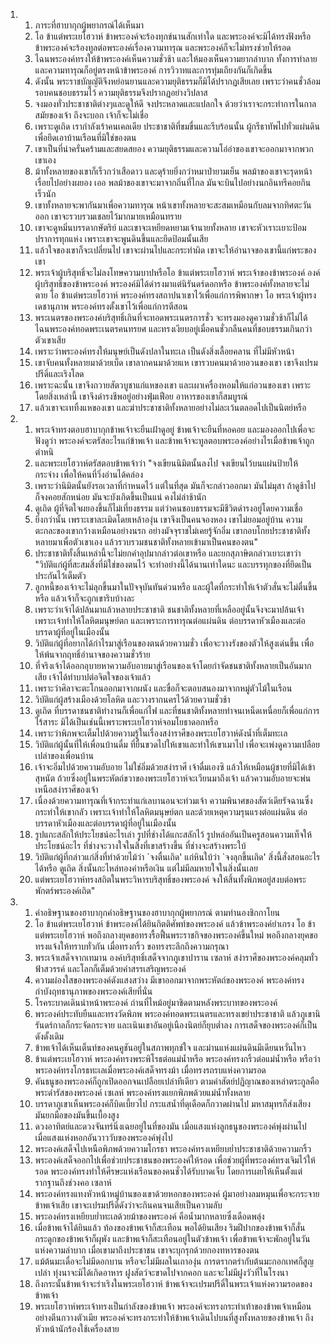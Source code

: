 <ol>
  <li>
    <ol>
      <li>ภาระที่ฮาบากุกผู้พยากรณ์ได้เห็นมา</li>
      <li>โอ ข้าแต่พระเยโฮวาห์ ข้าพระองค์จะร้องทุกข์นานสักเท่าใด และพระองค์จะมิได้ทรงฟังหรือ ข้าพระองค์จะร้องทูลต่อพระองค์เรื่องความทารุณ และพระองค์ก็จะไม่ทรงช่วยให้รอด</li>
      <li>ไฉนพระองค์ทรงให้ข้าพระองค์เห็นความชั่วช้า และให้มองเห็นความยากลำบาก ทั้งการทำลายและความทารุณก็อยู่ตรงหน้าข้าพระองค์ การวิวาทและการทุ่มเถียงกันก็เกิดขึ้น</li>
      <li>ดังนั้น พระราชบัญญัติจึงหย่อนยานและความยุติธรรมก็มิได้ปรากฏเสียเลย เพราะว่าคนชั่วล้อมรอบคนชอบธรรมไว้ ความยุติธรรมจึงปรากฏอย่างวิปลาส</li>
      <li>จงมองทั่วประชาชาติต่างๆและดูให้ดี จงประหลาดและแปลกใจ ด้วยว่าเราจะกระทำการในกาลสมัยของเจ้า ถึงจะบอก เจ้าก็จะไม่เชื่อ</li>
      <li>เพราะดูเถิด เรากำลังเร้าคนเคลเดีย ประชาชาติที่ขมขื่นและรีบร้อนนั้น ผู้กรีธาทัพไปทั่วแผ่นดิน เพื่อยึดเอาบ้านเรือนที่มิใช่ของตน</li>
      <li>เขาเป็นที่น่าครั่นคร้ามและสยดสยอง ความยุติธรรมและความโอ่อ่าของเขาจะออกมาจากพวกเขาเอง</li>
      <li>ม้าทั้งหลายของเขาก็เร็วกว่าเสือดาว และดุร้ายยิ่งกว่าหมาป่ายามเย็น พลม้าของเขาจะรุดหน้าเรื่อยไปอย่างผยอง เออ พลม้าของเขาจะมาจากถิ่นที่ไกล มันจะบินไปอย่างนกอินทรีคอยกินเร็วนัก</li>
      <li>เขาทั้งหลายจะพากันมาเพื่อความทารุณ หน้าเขาทั้งหลายจะสะสมเหมือนกับลมจากทิศตะวันออก เขาจะรวบรวมเชลยไว้มากมายเหมือนทราย</li>
      <li>เขาจะดูหมิ่นบรรดากษัตริย์ และเขาจะเหยียดหยามเจ้านายทั้งหลาย เขาจะหัวเราะเยาะป้อมปราการทุกแห่ง เพราะเขาจะพูนดินขึ้นและยึดป้อมนั้นเสีย</li>
      <li>แล้วใจของเขาก็จะเปลี่ยนไป เขาจะผ่านไปและกระทำผิด เขาจะให้อำนาจของเขานี้แก่พระของเขา</li>
      <li>พระเจ้าผู้บริสุทธิ์จะไม่ลงโทษความบาปหรือโอ ข้าแต่พระเยโฮวาห์ พระเจ้าของข้าพระองค์ องค์ผู้บริสุทธิ์ของข้าพระองค์ พระองค์มิได้ดำรงมาแต่นิรันดร์ดอกหรือ ข้าพระองค์ทั้งหลายจะไม่ตาย โอ ข้าแต่พระเยโฮวาห์ พระองค์ทรงสถาปนาเขาไว้เพื่อแก่การพิพากษา โอ พระเจ้าผู้ทรงเดชานุภาพ พระองค์ทรงตั้งเขาไว้เพื่อแก่การตีสอน</li>
      <li>พระเนตรของพระองค์บริสุทธิ์เกินที่จะทอดพระเนตรการชั่ว จะทรงมองดูความชั่วช้าก็ไม่ได้ ไฉนพระองค์ทอดพระเนตรคนทรยศ และทรงเงียบอยู่เมื่อคนชั่วกลืนคนที่ชอบธรรมเกินกว่าตัวเขาเสีย</li>
      <li>เพราะว่าพระองค์ทรงให้มนุษย์เป็นดังปลาในทะเล เป็นดังสิ่งเลื้อยคลาน ที่ไม่มีหัวหน้า</li>
      <li>เขาจับคนทั้งหลายมาด้วยเบ็ด เขาลากคนมาด้วยแห เขารวบคนมาด้วยอวนของเขา เขาจึงเปรมปรีดิ์และเริงโลด</li>
      <li>เพราะฉะนั้น เขาจึงถวายสัตวบูชาแก่แหของเขา และเผาเครื่องหอมให้แก่อวนของเขา เพราะโดยสิ่งเหล่านี้ เขาจึงดำรงชีพอยู่อย่างฟุ่มเฟือย อาหารของเขาก็สมบูรณ์</li>
      <li>แล้วเขาจะเททิ้งแหของเขา และฆ่าประชาชาติทั้งหลายอย่างไม่ละเว้นตลอดไปเป็นนิตย์หรือ</li>
    </ol>
  </li>
  <li>
    <ol>
      <li>พระเจ้าทรงตอบฮาบากุกข้าพเจ้าจะยืนเฝ้าดูอยู่ ข้าพเจ้าจะยืนที่หอคอย และมองออกไปเพื่อจะฟังดูว่า พระองค์จะตรัสอะไรแก่ข้าพเจ้า และข้าพเจ้าจะทูลตอบพระองค์อย่างไรเมื่อข้าพเจ้าถูกตำหนิ</li>
      <li>และพระเยโฮวาห์ตรัสตอบข้าพเจ้าว่า "จงเขียนนิมิตนั้นลงไป จงเขียนไว้บนแผ่นป้ายให้กระจ่าง เพื่อให้คนที่วิ่งอ่านได้คล่อง</li>
      <li>เพราะว่านิมิตนั้นยังรอเวลาที่กำหนดไว้ แต่ในที่สุด มันก็จะกล่าวออกมา มันไม่มุสา ถ้าดูช้าไป ก็จงคอยสักหน่อย มันจะบังเกิดขึ้นเป็นแน่ คงไม่ล่าช้านัก</li>
      <li>ดูเถิด ผู้ที่จิตใจผยองขึ้นก็ไม่เที่ยงธรรม แต่ว่าคนชอบธรรมจะมีชีวิตดำรงอยู่โดยความเชื่อ</li>
      <li>ยิ่งกว่านั้น เพราะเขาละเมิดโดยเหล้าองุ่น เขาจึงเป็นคนจองหอง เขาไม่ยอมอยู่บ้าน ความตะกละของเขากว้างเหมือนอย่างนรก อย่างมัจจุราชไม่เคยรู้จักอิ่ม เขากอบโกยประชาชาติทั้งหลายมาเพื่อตัวเขาเอง แล้วรวบรวมชนชาติทั้งหลายเข้ามาเป็นคนของตน"</li>
      <li>ประชาชาติทั้งสิ้นเหล่านี้จะไม่ยกคำอุปมากล่าวต่อเขาหรือ และยกสุภาษิตกล่าวเยาะเขาว่า "วิบัติแก่ผู้ที่สะสมสิ่งที่มิใช่ของตนไว้ จะทำอย่างนี้ได้นานเท่าใดนะ และบรรทุกของที่ยึดเป็นประกันไว้เต็มตัว</li>
      <li>ลูกหนี้ของเจ้าจะไม่ลุกขึ้นมาในปัจจุบันทันด่วนหรือ และผู้ใดที่กระทำให้เจ้าตัวสั่นจะไม่ตื่นขึ้นหรือ แล้วเจ้าก็จะถูกเขาริบบ้างละ</li>
      <li>เพราะว่าเจ้าได้ปล้นมาแล้วหลายประชาชาติ ชนชาติทั้งหลายที่เหลืออยู่นั้นจึงจะมาปล้นเจ้า เพราะเจ้าทำให้โลหิตมนุษย์ตก และเพราะการทารุณต่อแผ่นดิน ต่อบรรดาหัวเมืองและต่อบรรดาผู้ที่อยู่ในเมืองนั้น</li>
      <li>วิบัติแก่ผู้ที่อยากได้กำไรมาสู่เรือนของตนด้วยความชั่ว เพื่อจะวางรังของตัวให้สูงเด่นขึ้น เพื่อให้พ้นจากฤทธิ์อำนาจของความชั่วร้าย</li>
      <li>ที่จริงเจ้าได้ออกอุบายหาความอับอายมาสู่เรือนของเจ้าโดยกำจัดชนชาติทั้งหลายเป็นอันมากเสีย เจ้าได้ทำบาปต่อจิตใจของเจ้าแล้ว</li>
      <li>เพราะว่าศิลาจะตะโกนออกมาจากผนัง และขื่อก็จะตอบสนองมาจากหมู่ตัวไม้ในเรือน</li>
      <li>วิบัติแก่ผู้สร้างเมืองด้วยโลหิต และวางรากนครไว้ด้วยความชั่วช้า</li>
      <li>ดูเถิด ที่บรรดาชนชาติทำงานก็เพื่อแก่ไฟ และที่ชนชาติทั้งหลายทำจนเหน็ดเหนื่อยก็เพื่อแก่การไร้สาระ มิได้เป็นเช่นนี้เพราะพระเยโฮวาห์จอมโยธาดอกหรือ</li>
      <li>เพราะว่าพิภพจะเต็มไปด้วยความรู้ในเรื่องสง่าราศีของพระเยโฮวาห์ดังน้ำที่เต็มทะเล</li>
      <li>วิบัติแก่ผู้นั้นที่ให้เพื่อนบ้านดื่ม ที่ยื่นขวดไปให้เขาและทำให้เขาเมาไป เพื่อจะเพ่งดูความเปลือยเปล่าของเพื่อนบ้าน</li>
      <li>เจ้าจะอิ่มไปด้วยความอับอาย ไม่ใช่อิ่มด้วยสง่าราศี เจ้าดื่มเองซิ แล้วให้เหมือนผู้ชายที่มิได้เข้าสุหนัต ถ้วยซึ่งอยู่ในพระหัตถ์ขวาของพระเยโฮวาห์จะเวียนมาถึงเจ้า แล้วความอับอายจะพ่นเหนือสง่าราศีของเจ้า</li>
      <li>เนื่องด้วยความทารุณที่เจ้ากระทำแก่เลบานอนจะท่วมเจ้า ความพินาศของสัตว์เดียรัจฉานซึ่งกระทำให้เขากลัว เพราะเจ้าทำให้โลหิตมนุษย์ตก และด้วยเหตุความรุนแรงต่อแผ่นดิน ต่อบรรดาหัวเมืองและต่อบรรดาผู้ที่อยู่ในเมืองนั้น</li>
      <li>รูปแกะสลักให้ประโยชน์อะไรเล่า รูปที่ช่างได้แกะสลักไว้ รูปหล่ออันเป็นครูสอนความเท็จให้ประโยชน์อะไร ที่ช่างจะวางใจในสิ่งที่เขาสร้างขึ้น ที่ช่างจะสร้างพระใบ้</li>
      <li>วิบัติแก่ผู้ที่กล่าวแก่สิ่งที่ทำด้วยไม้ว่า `จงตื่นเถิด' แก่หินใบ้ว่า `จงลุกขึ้นเถิด' สิ่งนี้สั่งสอนอะไรได้หรือ ดูเถิด สิ่งนั้นกะไหล่ทองคำหรือเงิน แต่ไม่มีลมหายใจในสิ่งนั้นเลย</li>
      <li>แต่พระเยโฮวาห์ทรงสถิตในพระวิหารบริสุทธิ์ของพระองค์ จงให้สิ้นทั้งพิภพอยู่สงบต่อพระพักตร์พระองค์เถิด"</li>
    </ol>
  </li>
  <li>
    <ol>
      <li>คำอธิษฐานของฮาบากุกคำอธิษฐานของฮาบากุกผู้พยากรณ์ ตามทำนองชิกกาโยน</li>
      <li>โอ ข้าแต่พระเยโฮวาห์ ข้าพระองค์ได้ยินกิตติศัพท์ของพระองค์ แล้วข้าพระองค์ยำเกรง โอ ข้าแต่พระเยโฮวาห์ พอถึงกลางยุคขอทรงรื้อฟื้นพระราชกิจของพระองค์ขึ้นใหม่ พอถึงกลางยุคขอทรงแจ้งให้ทราบทั่วกัน เมื่อทรงกริ้ว ขอทรงระลึกถึงความกรุณา</li>
      <li>พระเจ้าเสด็จจากเทมาน องค์บริสุทธิ์เสด็จจากภูเขาปาราน เซลาห์ สง่าราศีของพระองค์คลุมทั่วฟ้าสวรรค์ และโลกก็เต็มด้วยคำสรรเสริญพระองค์</li>
      <li>ความผ่องใสของพระองค์ดังแสงสว่าง มีเขาออกมาจากพระหัตถ์ของพระองค์ พระองค์ทรงกำบังฤทธานุภาพของพระองค์เสียที่นั่น</li>
      <li>โรคระบาดเดินนำหน้าพระองค์ ถ่านที่ไหม้อยู่มาชิดตามหลังพระบาทของพระองค์</li>
      <li>พระองค์ประทับยืนและทรงวัดพิภพ พระองค์ทอดพระเนตรและทรงเขย่าประชาชาติ แล้วภูเขานิรันดร์กาลก็กระจัดกระจาย และเนินเขาอันอยู่เนืองนิตย์ก็ยุบต่ำลง การเสด็จของพระองค์ก็เป็นดังดั้งเดิม</li>
      <li>ข้าพเจ้าได้เห็นเต็นท์ของคนคูชันอยู่ในสภาพทุกข์ใจ และม่านแห่งแผ่นดินมีเดียนหวั่นไหว</li>
      <li>ข้าแต่พระเยโฮวาห์ พระองค์ทรงพระพิโรธต่อแม่น้ำหรือ พระองค์ทรงกริ้วต่อแม่น้ำหรือ หรือว่าพระองค์ทรงโกรธทะเลเมื่อพระองค์เสด็จทรงม้า เมื่อทรงรถรบแห่งความรอด</li>
      <li>คันธนูของพระองค์ก็ถูกเปิดออกจนเปลือยเปล่าทีเดียว ตามคำสัตย์ปฏิญาณของเหล่าตระกูลคือพระดำรัสของพระองค์ เซเลห์ พระองค์ทรงแยกพิภพด้วยแม่น้ำทั้งหลาย</li>
      <li>บรรดาภูเขาเห็นพระองค์ก็บิดเบี้ยวไป กระแสน้ำที่ดุเดือดก็กวาดผ่านไป มหาสมุทรก็ส่งเสียง มันยกมือของมันขึ้นเบื้องสูง</li>
      <li>ดวงอาทิตย์และดวงจันทร์นิ่งเฉยอยู่ในที่ของมัน เมื่อแสงแห่งลูกธนูของพระองค์พุ่งผ่านไป เมื่อแสงแห่งหอกอันวาววับของพระองค์พุ่งไป</li>
      <li>พระองค์เสด็จไปเหนือพิภพด้วยความโกรธา พระองค์ทรงเหยียบย่ำประชาชาติด้วยความกริ้ว</li>
      <li>พระองค์เสด็จออกไปเพื่อช่วยประชาชนของพระองค์ให้รอด เพื่อช่วยผู้ที่พระองค์ทรงเจิมไว้ให้รอด พระองค์ทรงทำให้ศีรษะแห่งเรือนของคนชั่วได้รับบาดเจ็บ โดยการเผยให้เห็นตั้งแต่รากฐานถึงช่วงคอ เซลาห์</li>
      <li>พระองค์ทรงแทงหัวหน้าหมู่บ้านของเขาด้วยหอกของพระองค์ ผู้มาอย่างลมหมุนเพื่อจะกระจายข้าพเจ้าเสีย เขาจะเปรมปรีดิ์ดังว่าจะกินคนจนเสียเป็นความลับ</li>
      <li>พระองค์ทรงเหยียบย่ำทะเลด้วยม้าของพระองค์ คือน้ำมากหลายซึ่งเดือดพลุ่ง</li>
      <li>เมื่อข้าพเจ้าได้ยินแล้ว ท้องของข้าพเจ้าก็สะเทือน พอได้ยินเสียง ริมฝีปากของข้าพเจ้าก็สั่น กระดูกของข้าพเจ้าก็ผุพัง และข้าพเจ้าก็สะเทือนอยู่ในตัวข้าพเจ้า เพื่อข้าพเจ้าจะพักอยู่ในวันแห่งความลำบาก เมื่อเขามาถึงประชาชน เขาจะบุกรุกด้วยกองทหารของตน</li>
      <li>แม้ต้นมะเดื่อจะไม่มีดอกบาน หรือจะไม่มีผลในเถาองุ่น การตรากตรำกับต้นมะกอกเทศก็สูญเปล่า ทุ่งนาจะมิได้เกิดอาหาร ฝูงสัตว์จะขาดไปจากคอก และจะไม่มีฝูงวัวที่ในโรงนา</li>
      <li>ถึงกระนั้นข้าพเจ้าจะร่าเริงในพระเยโฮวาห์ ข้าพเจ้าจะเปรมปรีดิ์ในพระเจ้าแห่งความรอดของข้าพเจ้า</li>
      <li>พระเยโฮวาห์พระเจ้าทรงเป็นกำลังของข้าพเจ้า พระองค์จะทรงกระทำเท้าของข้าพเจ้าเหมือนอย่างตีนกวางตัวเมีย พระองค์จะทรงกระทำให้ข้าพเจ้าเดินไปบนที่สูงทั้งหลายของข้าพเจ้า ถึงหัวหน้านักร้องใช้เครื่องสาย</li>
    </ol>
  </li>
</ol>
